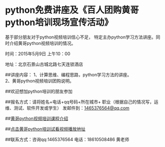# python免费讲座及《百人团购黄哥python培训现场宣传活动》


基于部分朋友对于python视频培训信心不足，
特定主办python学习方法讲座。同时介绍黄哥python视频培训的情况。

时间：2015年5月9日  上午10：00  

地址：北京石景山古城北路七天连锁酒店

##讲座内容：
	1、计算思维、编程思路，python学习方法的讲座。  
	2、黄哥python视频培训团购说明。


##欢迎想加python培训的朋友参加

##报名方式：请将姓名+电话+qq号码+所在城市+ 职业（根据自己的情况写，运维、测试、软件开发或学生） 发邮件到：1465376564@qq.com


##[黄哥python视频培训课程介绍](https://github.com/pythonpeixun/article/blob/master/index.md)

##[点击黄哥python培训试看视频播放地址](https://github.com/pythonpeixun/article/blob/master/python_shiping.md)

##联系方式：咨询qq:1465376564 电话：18610508486 黄老师
